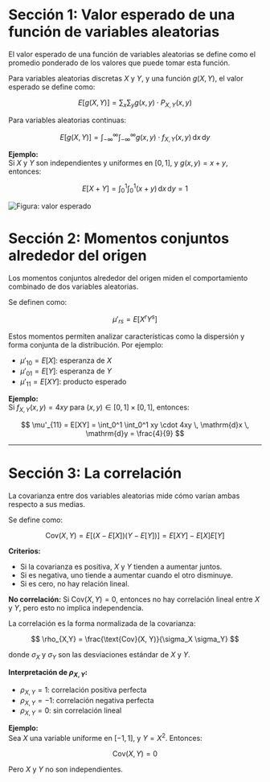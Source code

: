# Sección 1: Valor esperado de una función de variables aleatorias

El valor esperado de una función de variables aleatorias se define como el promedio ponderado de los valores que puede tomar esta función.

Para variables aleatorias discretas $X$ y $Y$, y una función $g(X, Y)$, el valor esperado se define como:

$$
E[g(X, Y)] = \sum_x \sum_y g(x, y) \cdot P_{X,Y}(x, y)
$$

Para variables aleatorias continuas:

$$
E[g(X, Y)] = \int_{-\infty}^{\infty} \int_{-\infty}^{\infty} g(x, y) \cdot f_{X,Y}(x, y) \, \mathrm{d}x \, \mathrm{d}y
$$

**Ejemplo:**  
Si $X$ y $Y$ son independientes y uniformes en $[0,1]$, y $g(x,y) = x + y$, entonces:

$$
E[X + Y] = \int_0^1 \int_0^1 (x + y) \, \mathrm{d}x \, \mathrm{d}y = 1
$$

![Figura: valor esperado](https://raw.githubusercontent.com/nicoleMena/mpss/transcripcion_C14663/docs/images/valor-esperado-fig-1.svg)

# Sección 2: Momentos conjuntos alrededor del origen

Los momentos conjuntos alrededor del origen miden el comportamiento combinado de dos variables aleatorias.

Se definen como:

$$
\mu'_{rs} = E[X^r Y^s]
$$

Estos momentos permiten analizar características como la dispersión y forma conjunta de la distribución. Por ejemplo:

- $\mu'_{10} = E[X]$: esperanza de $X$
- $\mu'_{01} = E[Y]$: esperanza de $Y$
- $\mu'_{11} = E[XY]$: producto esperado

**Ejemplo:**  
Si $f_{X,Y}(x,y) = 4xy$ para $(x, y) \in [0,1] \times [0,1]$, entonces:

$$
\mu'_{11} = E[XY] = \int_0^1 \int_0^1 xy \cdot 4xy \, \mathrm{d}x \, \mathrm{d}y = \frac{4}{9}
$$

---

# Sección 3: La correlación

La covarianza entre dos variables aleatorias mide cómo varían ambas respecto a sus medias.

Se define como:

$$
\text{Cov}(X, Y) = E[(X - E[X])(Y - E[Y])] = E[XY] - E[X]E[Y]
$$

**Criterios:**

- Si la covarianza es positiva, $X$ y $Y$ tienden a aumentar juntos.  
- Si es negativa, uno tiende a aumentar cuando el otro disminuye.  
- Si es cero, no hay relación lineal.

**No correlación:** Si $\text{Cov}(X, Y) = 0$, entonces no hay correlación lineal entre $X$ y $Y$, pero esto no implica independencia.

La correlación es la forma normalizada de la covarianza:

$$
\rho_{X,Y} = \frac{\text{Cov}(X, Y)}{\sigma_X \sigma_Y}
$$

donde $\sigma_X$ y $\sigma_Y$ son las desviaciones estándar de $X$ y $Y$.

**Interpretación de $\rho_{X,Y}$:**

- $\rho_{X,Y} = 1$: correlación positiva perfecta  
- $\rho_{X,Y} = -1$: correlación negativa perfecta  
- $\rho_{X,Y} = 0$: sin correlación lineal

**Ejemplo:**  
Sea $X$ una variable uniforme en $[-1,1]$, y $Y = X^2$. Entonces:

$$
\text{Cov}(X, Y) = 0
$$

Pero $X$ y $Y$ no son independientes.
